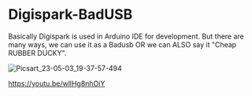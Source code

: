 # Digispark-BadUSB
Basically Digispark is used in Arduino IDE for development. But there are many ways, we can use it as a Badusb OR we can ALSO say it "Cheap RUBBER DUCKY".

<SCREENSHOT OF DIGISPARK>


![Picsart_23-05-03_19-37-57-494](https://user-images.githubusercontent.com/109096437/235941542-6272d3ed-771c-461b-b532-cfdadde504b8.jpg)
  
<HOW TO SET-UP IN HINDI>
  
https://youtu.be/wllHg8nhOiY  
  
  
  
  
